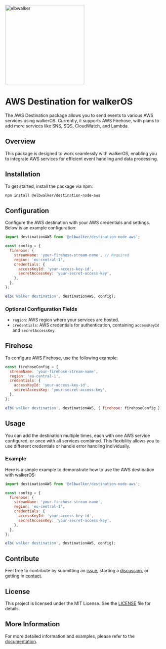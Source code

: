 <p align="left">
  <a href="https://elbwalker.com">
    <img title="elbwalker" src='https://www.elbwalker.com/img/elbwalker_logo.png' width="256px"/>
  </a>
</p>

# AWS Destination for walkerOS

The AWS Destination package allows you to send events to various AWS services
using walkerOS. Currently, it supports AWS Firehose, with plans to add more
services like SNS, SQS, CloudWatch, and Lambda.

## Overview

This package is designed to work seamlessly with walkerOS, enabling you to
integrate AWS services for efficient event handling and data processing.

## Installation

To get started, install the package via npm:

```sh
npm install @elbwalker/destination-node-aws
```

## Configuration

Configure the AWS destination with your AWS credentials and settings. Below is
an example configuration:

```js
import destinationAWS from '@elbwalker/destination-node-aws';

const config = {
  firehose: {
    streamName: 'your-firehose-stream-name', // Required
    region: 'eu-central-1',
    credentials: {
      accessKeyId: 'your-access-key-id',
      secretAccessKey: 'your-secret-access-key',
    },
  },
};

elb('walker destination', destinationAWS, config);
```

### Optional Configuration Fields

- `region`: AWS region where your services are hosted.
- `credentials`: AWS credentials for authentication, containing `accessKeyId`
  and `secretAccessKey`.

## Firehose

To configure AWS Firehose, use the following example:

```js
const firehoseConfig = {
  streamName: 'your-firehose-stream-name',
  region: 'eu-central-1',
  credentials: {
    accessKeyId: 'your-access-key-id',
    secretAccessKey: 'your-secret-access-key',
  },
};

elb('walker destination', destinationAWS, { firehose: firehoseConfig });
```

## Usage

You can add the destination multiple times, each with one AWS service
configured, or once with all services combined. This flexibility allows you to
use different credentials or handle error handling individually.

### Example

Here is a simple example to demonstrate how to use the AWS destination with
walkerOS:

```js
import destinationAWS from '@elbwalker/destination-node-aws';

const config = {
  firehose: {
    streamName: 'your-firehose-stream-name',
    region: 'eu-central-1',
    credentials: {
      accessKeyId: 'your-access-key-id',
      secretAccessKey: 'your-secret-access-key',
    },
  },
};

elb('walker destination', destinationAWS, config);
```

## Contribute

Feel free to contribute by submitting an
[issue](https://github.com/elbwalker/walkerOS/issues), starting a
[discussion](https://github.com/elbwalker/walkerOS/discussions), or getting in
[contact](https://calendly.com/elb-alexander/30min).

## License

This project is licensed under the MIT License. See the [LICENSE](LICENSE) file
for details.

## More Information

For more detailed information and examples, please refer to the
[documentation](https://www.elbwalker.com/docs/destinations/node/aws).
